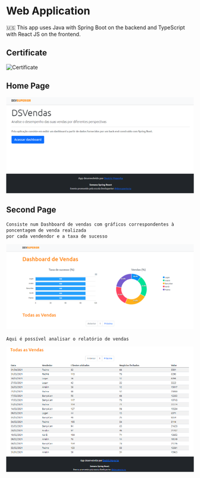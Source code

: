 # Web Application

🇺🇸 This app uses Java with Spring Boot on the backend and TypeScript with React JS on the frontend.


## Certificate

![Certificate](https://user-images.githubusercontent.com/47663726/171010348-2ea24404-de79-4002-b110-78bc60cfd58e.PNG)

## Home Page

![](frontend/src/assets/img/img_application1.png)

## Second Page 


    Consiste num Dashboard de vendas com gráficos correspondentes à poncentagem de venda realizada 
    por cada vendendor e a taxa de sucesso

![](frontend/src/assets/img/img_application2.png)

    Aqui é possível analisar o relatório de vendas

![](frontend/src/assets/img/img_application3.png)
